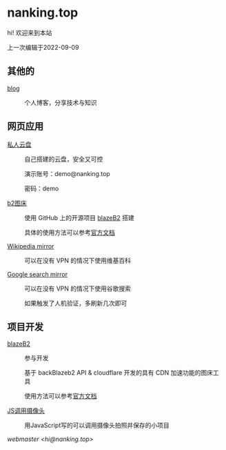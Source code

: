 # nanking.top

hi! 欢迎来到本站

<!-- 分割线 -->

上一次编辑于2022-09-09

<!-- 分割线 -->

## 其他的
<dl>
<dt><a href="https://nanking.top/blog/">blog</a></dt>
<dd>
<p>个人博客，分享技术与知识</p>
</dd>
</dl>

<!-- 分割线 -->

## 网页应用
<dl>
<dt><a href="https://drive.nanking.top" target="_blank">私人云盘</a></dt>
<dd>
<p>自己搭建的云盘，安全又可控</p>
<p>演示账号：demo@nanking.top</p>
<p>密码：demo</p>
</dd>

<dt><a href="https://img.nanking.top" target="_blank">b2图床</a></dt>
<dd>
<p>使用 GitHub 上的开源项目 <a href="https://github.com/Rr210/blazeB2" target="_blank">blazeB2</a> 搭建</p>
<p>具体的使用方法可以参考<a href="https://blazeb2.js.org/" target="_blank">官方文档</a></p>
</dd>

<dt><a href="https://wiki.tarn.eu.org" target="_blank">Wikipedia mirror</a></dt>
<dd>
<p>可以在没有 VPN 的情况下使用维基百科</p>
</dd>

<dt><a href="https://yang.cn.eu.org" target="_blank">Google search mirror</a></dt>
<dd>
<p>可以在没有 VPN 的情况下使用谷歌搜索</p>
<p>如果触发了人机验证，多刷新几次即可</p>
</dd>
</dl>

<!-- 分割线 -->

## 项目开发
<dl>
<dt><a href="https://github.com/Rr210/blazeB2" target="_blank">blazeB2</a></dt>
<dd>
<p>参与开发</p>
<p>基于 backBlazeb2 API & cloudflare 开发的具有 CDN 加速功能的图床工具</p>
<p>使用方法可以参考<a href="https://blazeb2.js.org" target="_blank">官方文档</a></p>
</dd>

<dt><a href="https://nanking.top/program/Camera/index.html" target="_blank">JS调用摄像头</a></dt>
<dd>
<p>用JavaScript写的可以调用摄像头拍照并保存的小项目</p>
</dd>
</dl>

<!-- 分割线 -->

<address>webmaster &lt;hi@nanking.top&gt;</address>
